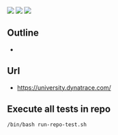 ![](https://img.shields.io/badge/language-bash-blue)
![](https://img.shields.io/badge/technology-dynatrace,%20xxx-blue)
![](https://img.shields.io/badge/development%20year-2021-orange)

## Outline

- 

## Url

- https://university.dynatrace.com/

## Execute all tests in repo

`/bin/bash run-repo-test.sh`
